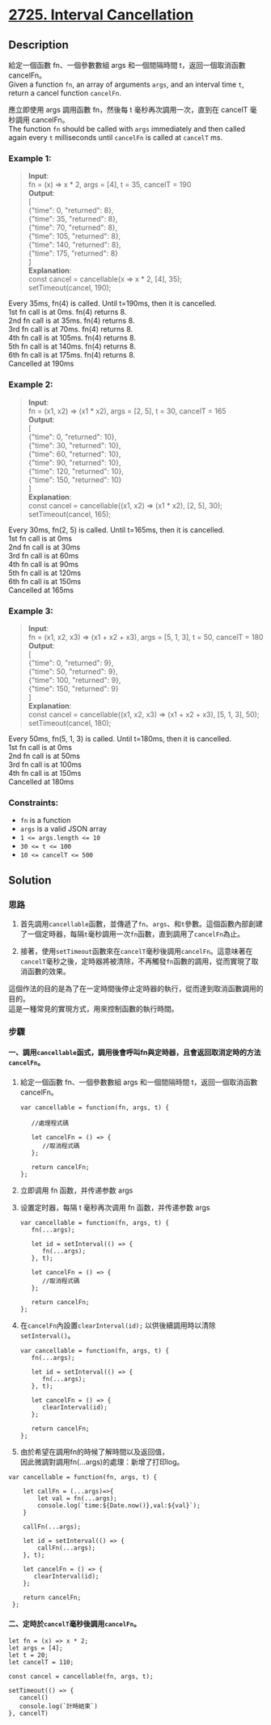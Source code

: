 # [2725. Interval Cancellation][title]

## Description
給定一個函數 fn、一個參數數組 args 和一個間隔時間 t，返回一個取消函數 cancelFn。    
Given a function `fn`, an array of arguments `args`, and an interval time `t`, return a cancel function `cancelFn`.

應立即使用 args 調用函數 fn，然後每 t 毫秒再次調用一次，直到在 cancelT 毫秒調用 cancelFn。      
The function `fn` should be called with `args` immediately and then called again every `t` milliseconds until `cancelFn` is called at `cancelT` ms.
 
 

### Example 1:    
>  __Input__:           
   fn = (x) => x * 2, args = [4], t = 35, cancelT = 190                  
   __Output__:       
   [     
   {"time": 0, "returned": 8},      
   {"time": 35, "returned": 8},     
   {"time": 70, "returned": 8},     
   {"time": 105, "returned": 8},    
   {"time": 140, "returned": 8},    
   {"time": 175, "returned": 8}     
   ]              
   __Explanation__:     
   const cancel = cancellable(x => x * 2, [4], 35);      
   setTimeout(cancel, 190);      

   Every 35ms, fn(4) is called. Until t=190ms, then it is cancelled.    
   1st fn call is at 0ms. fn(4) returns 8.      
   2nd fn call is at 35ms. fn(4) returns 8.     
   3rd fn call is at 70ms. fn(4) returns 8.     
   4th fn call is at 105ms. fn(4) returns 8.    
   5th fn call is at 140ms. fn(4) returns 8.    
   6th fn call is at 175ms. fn(4) returns 8.    
   Cancelled at 190ms     


### Example 2:    
>  __Input__:           
   fn = (x1, x2) => (x1 * x2), args = [2, 5], t = 30, cancelT = 165                  
   __Output__:       
   [     
   {"time": 0, "returned": 10},     
   {"time": 30, "returned": 10},    
   {"time": 60, "returned": 10},    
   {"time": 90, "returned": 10},    
   {"time": 120, "returned": 10},      
   {"time": 150, "returned": 10}    
   ]              
   __Explanation__:     
   const cancel = cancellable((x1, x2) => (x1 * x2), [2, 5], 30);       
   setTimeout(cancel, 165);      

   Every 30ms, fn(2, 5) is called. Until t=165ms, then it is cancelled.    
   1st fn call is at 0ms         
   2nd fn call is at 30ms     
   3rd fn call is at 60ms     
   4th fn call is at 90ms     
   5th fn call is at 120ms       
   6th fn call is at 150ms    
   Cancelled at 165ms  


### Example 3:    
>  __Input__:        
   fn = (x1, x2, x3) => (x1 + x2 + x3), args = [5, 1, 3], t = 50, cancelT = 180       
   __Output__:    
   [     
   {"time": 0, "returned": 9},      
   {"time": 50, "returned": 9},     
   {"time": 100, "returned": 9},    
   {"time": 150, "returned": 9}     
   ]               
   __Explanation__:     
   const cancel = cancellable((x1, x2, x3) => (x1 + x2 + x3), [5, 1, 3], 50);    
   setTimeout(cancel, 180);      

   Every 50ms, fn(5, 1, 3) is called. Until t=180ms, then it is   cancelled.     
   1st fn call is at 0ms      
   2nd fn call is at 50ms     
   3rd fn call is at 100ms    
   4th fn call is at 150ms    
   Cancelled at 180ms      
   

### Constraints:
- `fn` is a function
- `args` is a valid JSON array
- `1 <= args.length <= 10`
- `30 <= t <= 100`
- `10 <= cancelT <= 500`

## Solution

### 思路


1. 首先調用`cancellable`函數，並傳遞了`fn`、`args`、和`t`參數。這個函數內部創建了一個定時器，每隔`t`毫秒調用一次`fn`函數，直到調用了`cancelFn`為止。

2. 接著，使用`setTimeout`函數來在`cancelT`毫秒後調用`cancelFn`。這意味著在`cancelT`毫秒之後，定時器將被清除，不再觸發`fn`函數的調用，從而實現了取消函數的效果。

這個作法的目的是為了在一定時間後停止定時器的執行，從而達到取消函數調用的目的。      
這是一種常見的實現方式，用來控制函數的執行時間。

### 步驟

#### 一、調用`cancellable`函式，調用後會呼叫fn與定時器，且會返回取消定時的方法`cancelFn`。
1. 給定一個函數 fn、一個參數數組 args 和一個間隔時間 t，返回一個取消函數 cancelFn。 
   ```
   var cancellable = function(fn, args, t) {
      
      //處理程式碼

      let cancelFn = () => {
         //取消程式碼
      };

      return cancelFn;
   };

   ```

2. 立即调用 fn 函数，并传递参数 args    
3. 设置定时器，每隔 t 毫秒再次调用 fn 函数，并传递参数 args     
   ```
   var cancellable = function(fn, args, t) {
      fn(...args);

      let id = setInterval(() => {
         fn(...args);
      }, t);

      let cancelFn = () => {
         //取消程式碼
      };

      return cancelFn;
   };
   ```
4. 在`cancelFn`內設置`clearInterval(id);` 以供後續調用時以清除`setInterval()`。
   ```
   var cancellable = function(fn, args, t) {
      fn(...args);

      let id = setInterval(() => {
         fn(...args);
      }, t);

      let cancelFn = () => {
         clearInterval(id);
      };

      return cancelFn;
   };
   ```

5. 由於希望在調用fn的時候了解時間以及返回值，      
   因此微調對調用fn(...args)的處理：新增了打印log。
```
var cancellable = function(fn, args, t) {
    
    let callFn = (...args)=>{
        let val = fn(...args);
        console.log(`time:${Date.now()},val:${val}`);
    }

    callFn(...args);

    let id = setInterval(() => {
        callFn(...args);
    }, t);

    let cancelFn = () => {
       clearInterval(id);
    };

    return cancelFn;
 };
```

#### 二、定時於`cancelT`毫秒後調用`cancelFn`。

   ```
   let fn = (x) => x * 2;
   let args = [4];
   let t = 20;
   let cancelT = 110; 

   const cancel = cancellable(fn, args, t); 
   
   setTimeout(() => {
      cancel()
      console.log(`計時結束`) 
   }, cancelT)
   ```




[title]: https://leetcode.com/problems/interval-cancellation/